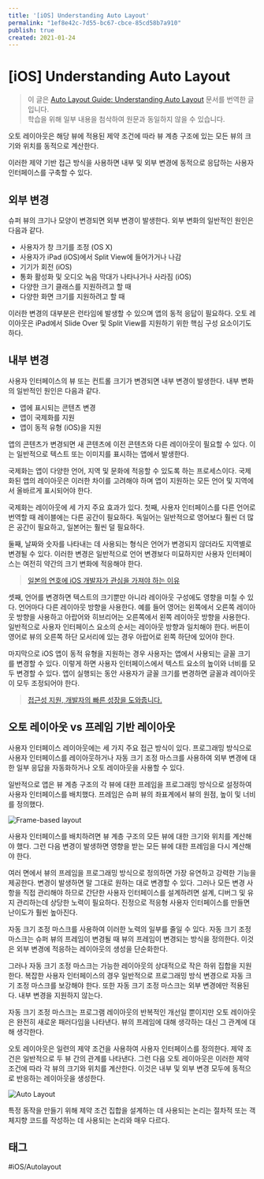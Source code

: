 ```yaml
---
title: '[iOS] Understanding Auto Layout'
permalink: "1ef8e42c-7d55-bc67-cbce-85cd58b7a910"
publish: true
created: 2021-01-24
---
```


# \[iOS] Understanding Auto Layout

> 이 글은 [Auto Layout Guide: Understanding Auto Layout](https://developer.apple.com/library/archive/documentation/UserExperience/Conceptual/AutolayoutPG/index.html) 문서를 번역한 글입니다.  
> 학습을 위해 일부 내용을 첨삭하여 원문과 동일하지 않을 수 있습니다.

오토 레이아웃은 해당 뷰에 적용된 제약 조건에 따라 뷰 계층 구조에 있는 모든 뷰의 크기와 위치를 동적으로 계산한다.

이러한 제약 기반 접근 방식을 사용하면 내부 및 외부 변경에 동적으로 응답하는 사용자 인터페이스를 구축할 수 있다.

## 외부 변경

슈퍼 뷰의 크기나 모양이 변경되면 외부 변경이 발생한다. 외부 변화의 일반적인 원인은 다음과 같다.

-   사용자가 창 크기를 조정 (OS X)
-   사용자가 iPad (iOS)에서 Split View에 들어가거나 나감
-   기기가 회전 (iOS)
-   통화 활성화 및 오디오 녹음 막대가 나타나거나 사라짐 (iOS)
-   다양한 크기 클래스를 지원하려고 할 때
-   다양한 화면 크기를 지원하려고 할 때

이러한 변경의 대부분은 런타임에 발생할 수 있으며 앱의 동적 응답이 필요하다. 오토 레이아웃은 iPad에서 Slide Over 및 Split View를 지원하기 위한 핵심 구성 요소이기도하다.

## 내부 변경

사용자 인터페이스의 뷰 또는 컨트롤 크기가 변경되면 내부 변경이 발생한다. 내부 변화의 일반적인 원인은 다음과 같다.

-   앱에 표시되는 콘텐츠 변경
-   앱이 국제화를 지원
-   앱이 동적 유형 (iOS)을 지원

앱의 콘텐츠가 변경되면 새 콘텐츠에 이전 콘텐츠와 다른 레이아웃이 필요할 수 있다. 이는 일반적으로 텍스트 또는 이미지를 표시하는 앱에서 발생한다.

국제화는 앱이 다양한 언어, 지역 및 문화에 적응할 수 있도록 하는 프로세스이다. 국제화된 앱의 레이아웃은 이러한 차이를 고려해야 하며 앱이 지원하는 모든 언어 및 지역에서 올바르게 표시되어야 한다.

국제화는 레이아웃에 세 가지 주요 효과가 있다. 첫째, 사용자 인터페이스를 다른 언어로 번역할 때 레이블에는 다른 공간이 필요하다. 독일어는 일반적으로 영어보다 훨씬 더 많은 공간이 필요하고, 일본어는 훨씬 덜 필요하다.

둘째, 날짜와 숫자를 나타내는 데 사용되는 형식은 언어가 변경되지 않더라도 지역별로 변경될 수 있다. 이러한 변경은 일반적으로 언어 변경보다 미묘하지만 사용자 인터페이스는 여전히 약간의 크기 변화에 적응해야 한다.

> [일본의 연호에 iOS 개발자가 관심을 가져야 하는 이유](https://medium.com/@esung/일본의-연호에-ios-개발자가-관심을-가져야-하는-이유-ded6d2a8df7d)

셋째, 언어를 변경하면 텍스트의 크기뿐만 아니라 레이아웃 구성에도 영향을 미칠 수 있다. 언어마다 다른 레이아웃 방향을 사용한다. 예를 들어 영어는 왼쪽에서 오른쪽 레이아웃 방향을 사용하고 아랍어와 히브리어는 오른쪽에서 왼쪽 레이아웃 방향을 사용한다. 일반적으로 사용자 인터페이스 요소의 순서는 레이아웃 방향과 일치해야 한다. 버튼이 영어로 뷰의 오른쪽 하단 모서리에 있는 경우 아랍어로 왼쪽 하단에 있어야 한다.

마지막으로 iOS 앱이 동적 유형을 지원하는 경우 사용자는 앱에서 사용되는 글꼴 크기를 변경할 수 있다. 이렇게 하면 사용자 인터페이스에서 텍스트 요소의 높이와 너비를 모두 변경할 수 있다. 앱이 실행되는 동안 사용자가 글꼴 크기를 변경하면 글꼴과 레이아웃이 모두 조정되어야 한다.

> [접근성 지원, 개발자의 빠른 성장을 도와줍니다.](https://sungdoo.dev/retrospective-or-psa/how-accessibility-nudges-you-to-be-better-developer/)

## 오토 레이아웃 vs 프레임 기반 레이아웃

사용자 인터페이스 레이아웃에는 세 가지 주요 접근 방식이 있다. 프로그래밍 방식으로 사용자 인터페이스를 레이아웃하거나 자동 크기 조정 마스크를 사용하여 외부 변경에 대한 일부 응답을 자동화하거나 오토 레이아웃을 사용할 수 있다.

일반적으로 앱은 뷰 계층 구조의 각 뷰에 대한 프레임을 프로그래밍 방식으로 설정하여 사용자 인터페이스를 배치했다. 프레임은 슈퍼 뷰의 좌표계에서 뷰의 원점, 높이 및 너비를 정의했다.

![Frame-based layout](https://developer.apple.com/library/archive/documentation/UserExperience/Conceptual/AutolayoutPG/Art/layout_views_2x.png)

사용자 인터페이스를 배치하려면 뷰 계층 구조의 모든 뷰에 대한 크기와 위치를 계산해야 했다. 그런 다음 변경이 발생하면 영향을 받는 모든 뷰에 대한 프레임을 다시 계산해야 한다.

여러 면에서 뷰의 프레임을 프로그래밍 방식으로 정의하면 가장 유연하고 강력한 기능을 제공한다. 변경이 발생하면 말 그대로 원하는 대로 변경할 수 있다. 그러나 모든 변경 사항을 직접 관리해야 하므로 간단한 사용자 인터페이스를 설계하려면 설계, 디버그 및 유지 관리하는데 상당한 노력이 필요하다. 진정으로 적응형 사용자 인터페이스를 만들면 난이도가 훨씬 높아진다.

자동 크기 조정 마스크를 사용하여 이러한 노력의 일부를 줄일 수 있다. 자동 크기 조정 마스크는 슈퍼 뷰의 프레임이 변경될 때 뷰의 프레임이 변경되는 방식을 정의한다. 이것은 외부 변경에 적응하는 레이아웃의 생성을 단순화한다.

그러나 자동 크기 조정 마스크는 가능한 레이아웃의 상대적으로 작은 하위 집합을 지원한다. 복잡한 사용자 인터페이스의 경우 일반적으로 프로그래밍 방식 변경으로 자동 크기 조정 마스크를 보강해야 한다. 또한 자동 크기 조정 마스크는 외부 변경에만 적용된다. 내부 변경을 지원하지 않는다.

자동 크기 조정 마스크는 프로그램 레이아웃의 반복적인 개선일 뿐이지만 오토 레이아웃은 완전히 새로운 패러다임을 나타낸다. 뷰의 프레임에 대해 생각하는 대신 그 관계에 대해 생각한다.

오토 레이아웃은 일련의 제약 조건을 사용하여 사용자 인터페이스를 정의한다. 제약 조건은 일반적으로 두 뷰 간의 관계를 나타낸다. 그런 다음 오토 레이아웃은 이러한 제약 조건에 따라 각 뷰의 크기와 위치를 계산한다. 이것은 내부 및 외부 변경 모두에 동적으로 반응하는 레이아웃을 생성한다.

![Auto Layout](https://developer.apple.com/library/archive/documentation/UserExperience/Conceptual/AutolayoutPG/Art/layout_constraints_2x.png)

특정 동작을 만들기 위해 제약 조건 집합을 설계하는 데 사용되는 논리는 절차적 또는 객체지향 코드를 작성하는 데 사용되는 논리와 매우 다르다.

## 태그

#iOS/Autolayout 